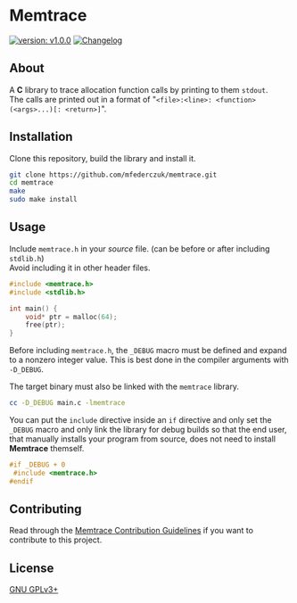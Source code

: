 # Memtrace #

[version_shield]: https://img.shields.io/badge/version-v1.0.0-blue.svg
[version_page]: https://github.com/mfederczuk/memtrace/releases/v1.0.0 "Release v1.0.0"
[![version: v1.0.0][version_shield]][version_page]
[![Changelog](https://img.shields.io/badge/-Changelog-blue.svg)](./CHANGELOG.md "Changelog")

## About ##

A **C** library to trace allocation function calls by printing to them `stdout`.  
The calls are printed out in a format of
 "`<file>:<line>: <function>(<args>...)[: <return>]`".

## Installation ##

Clone this repository, build the library and install it.

```sh
git clone https://github.com/mfederczuk/memtrace.git
cd memtrace
make
sudo make install
```

## Usage ##

Include `memtrace.h` in your *source* file. (can be before or after including
 `stdlib.h`)  
Avoid including it in other header files.

```c
#include <memtrace.h>
#include <stdlib.h>

int main() {
	void* ptr = malloc(64);
	free(ptr);
}
```

Before including `memtrace.h`, the `_DEBUG` macro must be defined and expand to
 a nonzero integer value. This is best done in the compiler arguments with
 `-D_DEBUG`.

The target binary must also be linked with the `memtrace` library.

```sh
cc -D_DEBUG main.c -lmemtrace
```

You can put the `include` directive inside an `if` directive and only set the
 `_DEBUG` macro and only link the library for debug builds so that the end user,
 that manually installs your program from source, does not need to install
 **Memtrace** themself.

```c
#if _DEBUG + 0
 #include <memtrace.h>
#endif
```

## Contributing ##

Read through the [Memtrace Contribution Guidelines](./CONTRIBUTING.md)
 if you want to contribute to this project.

## License ##

[GNU GPLv3+](./LICENSE)
